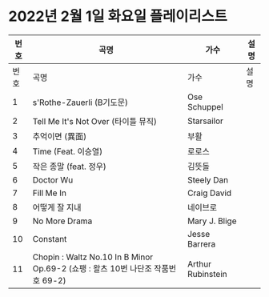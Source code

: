 # 2022년 2월 1일 화요일 플레이리스트

| 번호 | 곡명 | 가수 | 설명 |
|------|------|------|------|
| 번호 | 곡명 | 가수 | 설명 |
| 1 | s'Rothe-Zauerli (B기도문) | Ose Schuppel |  |
| 2 | Tell Me It's Not Over (타이틀 뮤직) | Starsailor |  |
| 3 | 추억이면 (異面) | 부활 |  |
| 4 | Time (Feat. 이승열) | 로로스 |  |
| 5 | 작은 종말 (feat. 정우) | 김뜻돌 |  |
| 6 | Doctor Wu | Steely Dan |  |
| 7 | Fill Me In | Craig David |  |
| 8 | 어떻게 잘 지내 | 네이브로 |  |
| 9 | No More Drama | Mary J. Blige |  |
| 10 | Constant | Jesse Barrera |  |
| 11 | Chopin : Waltz No.10 In B Minor Op.69-2 (쇼팽 : 왈츠 10번 나단조 작품번호 69-2) | Arthur Rubinstein |  |
